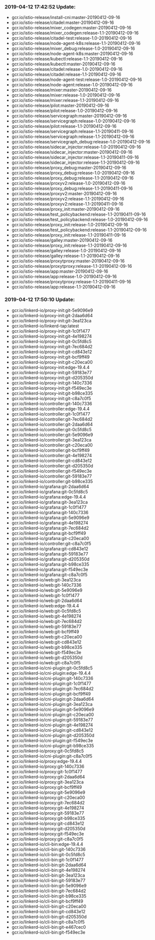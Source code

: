 ### 2019-04-12 17:42:52 Update:

- gcr.io/istio-release/install-cni:master-20190412-09-16
- gcr.io/istio-release/citadel:master-20190412-09-16
- gcr.io/istio-release/mixer_codegen:master-20190412-09-16
- gcr.io/istio-release/mixer_codegen:release-1.1-20190412-09-16
- gcr.io/istio-release/citadel-test:release-1.0-20190412-09-16
- gcr.io/istio-release/node-agent-k8s:release-1.1-20190412-09-16
- gcr.io/istio-release/mixer_debug:release-1.0-20190412-09-16
- gcr.io/istio-release/node-agent-k8s:master-20190412-09-16
- gcr.io/istio-release/kubectl:release-1.1-20190412-09-16
- gcr.io/istio-release/kubectl:master-20190412-09-16
- gcr.io/istio-release/citadel:release-1.0-20190412-09-16
- gcr.io/istio-release/citadel:release-1.1-20190412-09-16
- gcr.io/istio-release/node-agent-test:release-1.0-20190412-09-16
- gcr.io/istio-release/node-agent:release-1.0-20190412-09-16
- gcr.io/istio-release/mixer:master-20190412-09-16
- gcr.io/istio-release/mixer:release-1.0-20190412-09-16
- gcr.io/istio-release/mixer:release-1.1-20190412-09-16
- gcr.io/istio-release/pilot:master-20190412-09-16
- gcr.io/istio-release/pilot:release-1.0-20190412-09-16
- gcr.io/istio-release/servicegraph:master-20190412-09-16
- gcr.io/istio-release/servicegraph:release-1.0-20190412-09-16
- gcr.io/istio-release/pilot:release-1.1-20190412-09-16
- gcr.io/istio-release/servicegraph:release-1.1-20190411-09-16
- gcr.io/istio-release/servicegraph:release-1.1-20190412-09-16
- gcr.io/istio-release/servicegraph_debug:release-1.0-20190412-09-16
- gcr.io/istio-release/sidecar_injector:release-1.0-20190412-09-16
- gcr.io/istio-release/sidecar_injector:master-20190412-09-16
- gcr.io/istio-release/sidecar_injector:release-1.1-20190411-09-16
- gcr.io/istio-release/sidecar_injector:release-1.1-20190412-09-16
- gcr.io/istio-release/proxy_debug:master-20190412-09-16
- gcr.io/istio-release/proxy_debug:release-1.0-20190412-09-16
- gcr.io/istio-release/proxy_debug:release-1.1-20190412-09-16
- gcr.io/istio-release/proxyv2:release-1.0-20190412-09-16
- gcr.io/istio-release/proxy_debug:release-1.1-20190411-09-16
- gcr.io/istio-release/proxyv2:master-20190412-09-16
- gcr.io/istio-release/proxyv2:release-1.1-20190412-09-16
- gcr.io/istio-release/proxyv2:release-1.1-20190411-09-16
- gcr.io/istio-release/proxy_init:master-20190412-09-16
- gcr.io/istio-release/test_policybackend:release-1.1-20190411-09-16
- gcr.io/istio-release/test_policybackend:release-1.0-20190412-09-16
- gcr.io/istio-release/proxy_init:release-1.0-20190412-09-16
- gcr.io/istio-release/test_policybackend:release-1.1-20190412-09-16
- gcr.io/istio-release/proxy_init:release-1.1-20190411-09-16
- gcr.io/istio-release/galley:master-20190412-09-16
- gcr.io/istio-release/proxy_init:release-1.1-20190412-09-16
- gcr.io/istio-release/galley:release-1.0-20190412-09-16
- gcr.io/istio-release/galley:release-1.1-20190412-09-16
- gcr.io/istio-release/proxytproxy:master-20190412-09-16
- gcr.io/istio-release/proxytproxy:release-1.1-20190412-09-16
- gcr.io/istio-release/app:master-20190412-09-16
- gcr.io/istio-release/app:release-1.0-20190412-09-16
- gcr.io/istio-release/proxytproxy:release-1.1-20190411-09-16
- gcr.io/istio-release/app:release-1.1-20190412-09-16
### 2019-04-12 17:50:10 Update:

- gcr.io/linkerd-io/proxy-init:git-5e9096e9
- gcr.io/linkerd-io/proxy-init:git-2daa6d64
- gcr.io/linkerd-io/proxy-init:git-3ea123ca
- gcr.io/linkerd-io/linkerd-tap:latest
- gcr.io/linkerd-io/proxy-init:git-1c0f1477
- gcr.io/linkerd-io/proxy-init:git-4e198274
- gcr.io/linkerd-io/proxy-init:git-0c5fd8c5
- gcr.io/linkerd-io/proxy-init:git-7ec684d2
- gcr.io/linkerd-io/proxy-init:git-cd843e12
- gcr.io/linkerd-io/proxy-init:git-bcf9ff49
- gcr.io/linkerd-io/proxy-init:git-c20eca00
- gcr.io/linkerd-io/proxy-init:edge-19.4.4
- gcr.io/linkerd-io/proxy-init:git-59183e77
- gcr.io/linkerd-io/proxy-init:git-d205350d
- gcr.io/linkerd-io/proxy-init:git-140c7336
- gcr.io/linkerd-io/proxy-init:git-f549ec3e
- gcr.io/linkerd-io/proxy-init:git-b98ce335
- gcr.io/linkerd-io/proxy-init:git-c8a7c0f5
- gcr.io/linkerd-io/controller:git-140c7336
- gcr.io/linkerd-io/controller:edge-19.4.4
- gcr.io/linkerd-io/controller:git-1c0f1477
- gcr.io/linkerd-io/controller:git-7ec684d2
- gcr.io/linkerd-io/controller:git-2daa6d64
- gcr.io/linkerd-io/controller:git-0c5fd8c5
- gcr.io/linkerd-io/controller:git-5e9096e9
- gcr.io/linkerd-io/controller:git-3ea123ca
- gcr.io/linkerd-io/controller:git-c20eca00
- gcr.io/linkerd-io/controller:git-bcf9ff49
- gcr.io/linkerd-io/controller:git-4e198274
- gcr.io/linkerd-io/controller:git-cd843e12
- gcr.io/linkerd-io/controller:git-d205350d
- gcr.io/linkerd-io/controller:git-f549ec3e
- gcr.io/linkerd-io/controller:git-59183e77
- gcr.io/linkerd-io/controller:git-b98ce335
- gcr.io/linkerd-io/grafana:git-2daa6d64
- gcr.io/linkerd-io/grafana:git-0c5fd8c5
- gcr.io/linkerd-io/grafana:edge-19.4.4
- gcr.io/linkerd-io/grafana:git-3ea123ca
- gcr.io/linkerd-io/grafana:git-1c0f1477
- gcr.io/linkerd-io/grafana:git-140c7336
- gcr.io/linkerd-io/grafana:git-5e9096e9
- gcr.io/linkerd-io/grafana:git-4e198274
- gcr.io/linkerd-io/grafana:git-7ec684d2
- gcr.io/linkerd-io/grafana:git-bcf9ff49
- gcr.io/linkerd-io/grafana:git-c20eca00
- gcr.io/linkerd-io/controller:git-c8a7c0f5
- gcr.io/linkerd-io/grafana:git-cd843e12
- gcr.io/linkerd-io/grafana:git-59183e77
- gcr.io/linkerd-io/grafana:git-d205350d
- gcr.io/linkerd-io/grafana:git-b98ce335
- gcr.io/linkerd-io/grafana:git-f549ec3e
- gcr.io/linkerd-io/grafana:git-c8a7c0f5
- gcr.io/linkerd-io/web:git-3ea123ca
- gcr.io/linkerd-io/web:git-140c7336
- gcr.io/linkerd-io/web:git-5e9096e9
- gcr.io/linkerd-io/web:git-1c0f1477
- gcr.io/linkerd-io/web:git-2daa6d64
- gcr.io/linkerd-io/web:edge-19.4.4
- gcr.io/linkerd-io/web:git-0c5fd8c5
- gcr.io/linkerd-io/web:git-4e198274
- gcr.io/linkerd-io/web:git-7ec684d2
- gcr.io/linkerd-io/web:git-59183e77
- gcr.io/linkerd-io/web:git-bcf9ff49
- gcr.io/linkerd-io/web:git-c20eca00
- gcr.io/linkerd-io/web:git-cd843e12
- gcr.io/linkerd-io/web:git-b98ce335
- gcr.io/linkerd-io/web:git-f549ec3e
- gcr.io/linkerd-io/web:git-d205350d
- gcr.io/linkerd-io/web:git-c8a7c0f5
- gcr.io/linkerd-io/cni-plugin:git-0c5fd8c5
- gcr.io/linkerd-io/cni-plugin:edge-19.4.4
- gcr.io/linkerd-io/cni-plugin:git-140c7336
- gcr.io/linkerd-io/cni-plugin:git-1c0f1477
- gcr.io/linkerd-io/cni-plugin:git-7ec684d2
- gcr.io/linkerd-io/cni-plugin:git-bcf9ff49
- gcr.io/linkerd-io/cni-plugin:git-2daa6d64
- gcr.io/linkerd-io/cni-plugin:git-3ea123ca
- gcr.io/linkerd-io/cni-plugin:git-5e9096e9
- gcr.io/linkerd-io/cni-plugin:git-c20eca00
- gcr.io/linkerd-io/cni-plugin:git-59183e77
- gcr.io/linkerd-io/cni-plugin:git-4e198274
- gcr.io/linkerd-io/cni-plugin:git-cd843e12
- gcr.io/linkerd-io/cni-plugin:git-d205350d
- gcr.io/linkerd-io/cni-plugin:git-f549ec3e
- gcr.io/linkerd-io/cni-plugin:git-b98ce335
- gcr.io/linkerd-io/proxy:git-0c5fd8c5
- gcr.io/linkerd-io/cni-plugin:git-c8a7c0f5
- gcr.io/linkerd-io/proxy:edge-19.4.4
- gcr.io/linkerd-io/proxy:git-140c7336
- gcr.io/linkerd-io/proxy:git-1c0f1477
- gcr.io/linkerd-io/proxy:git-2daa6d64
- gcr.io/linkerd-io/proxy:git-3ea123ca
- gcr.io/linkerd-io/proxy:git-bcf9ff49
- gcr.io/linkerd-io/proxy:git-5e9096e9
- gcr.io/linkerd-io/proxy:git-c20eca00
- gcr.io/linkerd-io/proxy:git-7ec684d2
- gcr.io/linkerd-io/proxy:git-4e198274
- gcr.io/linkerd-io/proxy:git-59183e77
- gcr.io/linkerd-io/proxy:git-b98ce335
- gcr.io/linkerd-io/proxy:git-cd843e12
- gcr.io/linkerd-io/proxy:git-d205350d
- gcr.io/linkerd-io/proxy:git-f549ec3e
- gcr.io/linkerd-io/proxy:git-c8a7c0f5
- gcr.io/linkerd-io/cli-bin:edge-19.4.4
- gcr.io/linkerd-io/cli-bin:git-140c7336
- gcr.io/linkerd-io/cli-bin:git-0c5fd8c5
- gcr.io/linkerd-io/cli-bin:git-1c0f1477
- gcr.io/linkerd-io/cli-bin:git-2daa6d64
- gcr.io/linkerd-io/cli-bin:git-4e198274
- gcr.io/linkerd-io/cli-bin:git-3ea123ca
- gcr.io/linkerd-io/cli-bin:git-59183e77
- gcr.io/linkerd-io/cli-bin:git-5e9096e9
- gcr.io/linkerd-io/cli-bin:git-7ec684d2
- gcr.io/linkerd-io/cli-bin:git-b98ce335
- gcr.io/linkerd-io/cli-bin:git-bcf9ff49
- gcr.io/linkerd-io/cli-bin:git-c20eca00
- gcr.io/linkerd-io/cli-bin:git-cd843e12
- gcr.io/linkerd-io/cli-bin:git-d205350d
- gcr.io/linkerd-io/cli-bin:git-c8a7c0f5
- gcr.io/linkerd-io/cli-bin:git-e467cec0
- gcr.io/linkerd-io/cli-bin:git-f549ec3e
